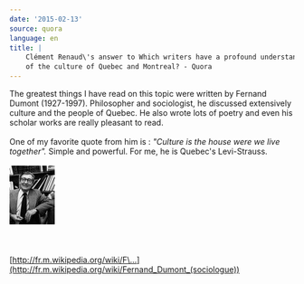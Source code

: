 ```yaml
---
date: '2015-02-13'
source: quora
language: en
title: |
    Clément Renaud\'s answer to Which writers have a profound understanding
    of the culture of Quebec and Montreal? - Quora
---
```


The greatest things I have read on this topic were written by Fernand
Dumont (1927-1997). Philosopher and sociologist, he discussed
extensively culture and the people of Quebec. He also wrote lots of
poetry and even his scholar works are really pleasant to read.\
\
One of my favorite quote from him is : *\"Culture is the house were we
live together\".* Simple and powerful. For me, he is Quebec\'s
Levi-Strauss.\
\
![](./img/main-qimg-423707f7b58fadbaeea6c0da22a2c5d0-c.png)​\
​\
\
\
[http://fr.m.wikipedia.org/wiki/F\...](http://fr.m.wikipedia.org/wiki/Fernand_Dumont_(sociologue))

